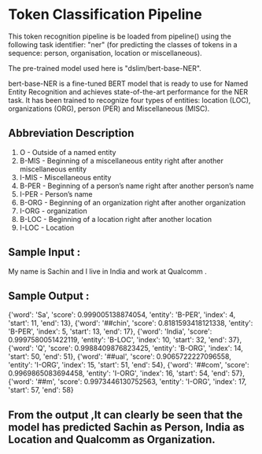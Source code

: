 # Token Classification Pipeline

This token recognition pipeline is be loaded from pipeline() using the following task identifier: "ner" (for predicting the classes of tokens in a sequence: person, organisation, location or miscellaneous).

The pre-trained model used here is "dslim/bert-base-NER".

bert-base-NER is a fine-tuned BERT model that is ready to use for Named Entity Recognition and achieves state-of-the-art performance for the NER task. It has been trained to recognize four types of entities: location (LOC), organizations (ORG), person (PER) and Miscellaneous (MISC).

## Abbreviation 	Description
1. O	-            Outside of a named entity
2. B-MIS -	        Beginning of a miscellaneous entity right after another miscellaneous entity
3. I-MIS -	        Miscellaneous entity
4. B-PER -	        Beginning of a person’s name right after another person’s name
5. I-PER	-        Person’s name
6. B-ORG	-        Beginning of an organization right after another organization
7. I-ORG	-        organization
8. B-LOC	-        Beginning of a location right after another location
9. I-LOC	-        Location



## Sample Input :
My name is Sachin and I live in India and work at Qualcomm .

## Sample Output :
{'word': 'Sa', 'score': 0.999005138874054, 'entity': 'B-PER', 'index': 4, 'start': 11, 'end': 13}, 
{'word': '##chin', 'score': 0.8181593418121338, 'entity': 'B-PER', 'index': 5, 'start': 13, 'end': 17},
 {'word': 'India', 'score': 0.9997580051422119, 'entity': 'B-LOC', 'index': 10, 'start': 32, 'end': 37}, 
 {'word': 'Q', 'score': 0.9988409876823425, 'entity': 'B-ORG', 'index': 14, 'start': 50, 'end': 51},
  {'word': '##ual', 'score': 0.9065722227096558, 'entity': 'I-ORG', 'index': 15, 'start': 51, 'end': 54}, 
  {'word': '##com', 'score': 0.9969865083694458, 'entity': 'I-ORG', 'index': 16, 'start': 54, 'end': 57}, 
  {'word': '##m', 'score': 0.9973446130752563, 'entity': 'I-ORG', 'index': 17, 'start': 57, 'end': 58}

## From the output ,It can clearly be seen that the model has predicted Sachin as Person, India as Location and Qualcomm as Organization.
